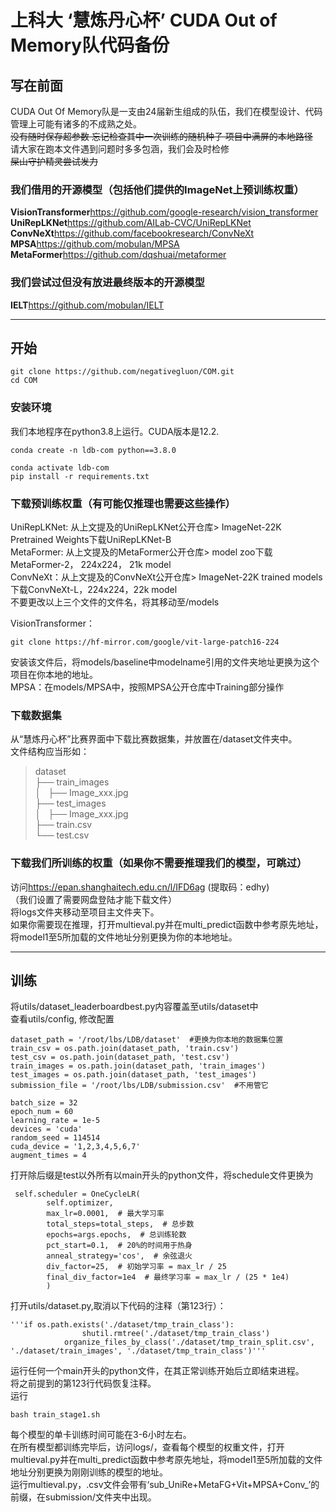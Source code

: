 # 上科大 ‘慧炼丹心杯’ CUDA Out of Memory队代码备份

## 写在前面  
CUDA Out Of Memory队是一支由24届新生组成的队伍，我们在模型设计、代码管理上可能有诸多的不成熟之处。  
~~没有随时保存超参数 忘记检查其中一次训练的随机种子 项目中满屏的本地路径~~  
请大家在跑本文件遇到问题时多多包涵，我们会及时检修  
~~屎山守护精灵尝试发力~~  

### 我们借用的开源模型（包括他们提供的ImageNet上预训练权重）
**VisionTransformer**<https://github.com/google-research/vision_transformer>  
**UniRepLKNet**<https://github.com/AILab-CVC/UniRepLKNet>  
**ConvNeXt**<https://github.com/facebookresearch/ConvNeXt>  
**MPSA**<https://github.com/mobulan/MPSA>  
**MetaFormer**<https://github.com/dqshuai/metaformer>  
### 我们尝试过但没有放进最终版本的开源模型
**IELT**<https://github.com/mobulan/IELT>   

***

## 开始  
```
git clone https://github.com/negativegluon/COM.git
cd COM
```

### 安装环境  
我们本地程序在python3.8上运行。CUDA版本是12.2.  
```
conda create -n ldb-com python==3.8.0
```
```
conda activate ldb-com
pip install -r requirements.txt
```
### 下载预训练权重（有可能仅推理也需要这些操作）
UniRepLKNet: 从上文提及的UniRepLKNet公开仓库> ImageNet-22K Pretrained Weights下载UniRepLKNet-B  
MetaFormer: 从上文提及的MetaFormer公开仓库> model zoo下载 MetaFormer-2， 224x224， 21k model   
ConvNeXt：从上文提及的ConvNeXt公开仓库> ImageNet-22K trained models下载ConvNeXt-L，224x224，22k model  
不要更改以上三个文件的文件名，将其移动至/models  

VisionTransformer：
```
git clone https://hf-mirror.com/google/vit-large-patch16-224
```
安装该文件后，将models/baseline中modelname引用的文件夹地址更换为这个项目在你本地的地址。  
MPSA：在models/MPSA中，按照MPSA公开仓库中Training部分操作  

### 下载数据集  
从“慧炼丹心杯”比赛界面中下载比赛数据集，并放置在/dataset文件夹中。  
文件结构应当形如：
>dataset  
>├── train_images  
>│   ├── Image_xxx.jpg  
>├── test_images  
>│   ├── Image_xxx.jpg  
>├── train.csv  
>└── test.csv  
### 下载我们所训练的权重（如果你不需要推理我们的模型，可跳过） 
访问<https://epan.shanghaitech.edu.cn/l/IFD6ag> (提取码：edhy)  
（我们设置了需要网盘登陆才能下载文件）  
将logs文件夹移动至项目主文件夹下。  
如果你需要现在推理，打开multieval.py并在multi_predict函数中参考原先地址，将model1至5所加载的文件地址分别更换为你的本地地址。  

***

## 训练  
将utils/dataset_leaderboardbest.py内容覆盖至utils/dataset中  
查看utils/config, 修改配置  
```
dataset_path = '/root/lbs/LDB/dataset'  #更换为你本地的数据集位置
train_csv = os.path.join(dataset_path, 'train.csv') 
test_csv = os.path.join(dataset_path, 'test.csv')
train_images = os.path.join(dataset_path, 'train_images')
test_images = os.path.join(dataset_path, 'test_images')
submission_file = '/root/lbs/LDB/submission.csv'  #不用管它

batch_size = 32
epoch_num = 60
learning_rate = 1e-5
devices = 'cuda'
random_seed = 114514
cuda_device = '1,2,3,4,5,6,7'
augment_times = 4
```
打开除后缀是test以外所有以main开头的python文件，将schedule文件更换为
```
 self.scheduler = OneCycleLR(
        self.optimizer,
        max_lr=0.0001,  # 最大学习率
        total_steps=total_steps,  # 总步数
        epochs=args.epochs,  # 总训练轮数
        pct_start=0.1,  # 20%的时间用于热身
        anneal_strategy='cos',  # 余弦退火
        div_factor=25,  # 初始学习率 = max_lr / 25
        final_div_factor=1e4  # 最终学习率 = max_lr / (25 * 1e4)
        )
```

打开utils/dataset.py,取消以下代码的注释（第123行）：  
```
'''if os.path.exists('./dataset/tmp_train_class'):
                shutil.rmtree('./dataset/tmp_train_class')
            organize_files_by_class('./dataset/tmp_train_split.csv', './dataset/train_images', './dataset/tmp_train_class')'''
``` 
运行任何一个main开头的python文件，在其正常训练开始后立即结束进程。  
将之前提到的第123行代码恢复注释。  
运行
```
bash train_stage1.sh
```
每个模型的单卡训练时间可能在3-6小时左右。  
在所有模型都训练完毕后，访问logs/，查看每个模型的权重文件，打开multieval.py并在multi_predict函数中参考原先地址，将model1至5所加载的文件地址分别更换为刚刚训练的模型的地址。  
运行multieval.py，.csv文件会带有‘sub_UniRe+MetaFG+Vit+MPSA+Conv_’的前缀，在submission/文件夹中出现。

